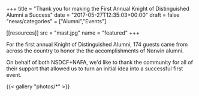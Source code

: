 +++
title      = "Thank you for making the First Annual Knight of Distinguished Alumni a Success"
date       = "2017-05-27T12:35:03+00:00"
draft      = false
"news/categories" = ["Alumni","Events"]

[[resources]]
  src  = "mast.jpg"
  name = "featured"
+++

For the first annual Knight of Distinguished Alumni, 174 guests came from across the country to honor the the accomplishments of Norwin alumni.

On behalf of both NSDCF+NAFA, we'd like to thank the community for all of their support that allowed us to turn an initial idea into a successful first event. 

{{< gallery "photos/*" >}}
